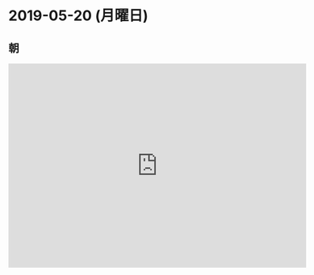 # 2019-05-20 (月曜日)

## 朝

<iframe height='405' width='590' frameborder='0' allowtransparency='true' scrolling='no' src='https://www.strava.com/activities/2381826830/embed/5c86ba08d0084462fb4c35e38348eae09d997923'></iframe>
